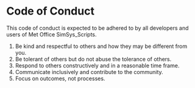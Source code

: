 # Code of Conduct

This code of conduct is expected to be adhered to by all developers
and users of Met Office SimSys_Scripts.

1. Be kind and respectful to others and how they may be different from you.
2. Be tolerant of others but do not abuse the tolerance of others.
3. Respond to others constructively and in a reasonable time frame.
4. Communicate inclusively and contribute to the community.
5. Focus on outcomes, not processes.
